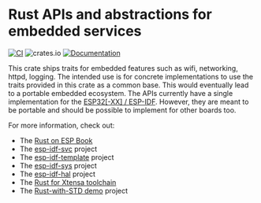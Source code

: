 # Rust APIs and abstractions for embedded services

[![CI](https://github.com/esp-rs/embedded-svc/actions/workflows/ci.yml/badge.svg)](https://github.com/esp-rs/embedded-svc/actions/workflows/ci.yml)
![crates.io](https://img.shields.io/crates/v/embedded-svc.svg)
[![Documentation](https://docs.rs/embedded-svc/badge.svg)](https://docs.rs/embedded-svc)

This crate ships traits for embedded features such as wifi, networking, httpd, logging.
The intended use is for concrete implementations to use the traits provided in this crate as a common base.
This would eventually lead to a portable embedded ecosystem. The APIs currently have a single implementation for the [ESP32[-XX] / ESP-IDF](https://github.com/esp-rs/esp-idf-svc).
However, they are meant to be portable and should be possible to implement for other boards too.

For more information, check out:
* The [Rust on ESP Book](https://esp-rs.github.io/book/)
* The [esp-idf-svc](https://github.com/esp-rs/esp-idf-svc) project
* The [esp-idf-template](https://github.com/esp-rs/esp-idf-template) project
* The [esp-idf-sys](https://github.com/esp-rs/esp-idf-sys) project
* The [esp-idf-hal](https://github.com/esp-rs/esp-idf-hal) project
* The [Rust for Xtensa toolchain](https://github.com/esp-rs/rust-build)
* The [Rust-with-STD demo](https://github.com/ivmarkov/rust-esp32-std-demo) project
